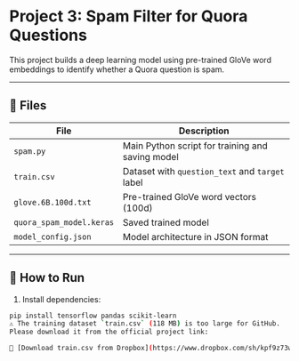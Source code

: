 # Project 3: Spam Filter for Quora Questions

This project builds a deep learning model using pre-trained GloVe word embeddings to identify whether a Quora question is spam.

---

## 📁 Files

| File                     | Description                                       |
|--------------------------|---------------------------------------------------|
| `spam.py`                | Main Python script for training and saving model |
| `train.csv`              | Dataset with `question_text` and `target` label  |
| `glove.6B.100d.txt`      | Pre-trained GloVe word vectors (100d)            |
| `quora_spam_model.keras` | Saved trained model                              |
| `model_config.json`      | Model architecture in JSON format                |

---

## 🚀 How to Run

1. Install dependencies:

```bash
pip install tensorflow pandas scikit-learn
⚠️ The training dataset `train.csv` (118 MB) is too large for GitHub.
Please download it from the official project link:

🔗 [Download train.csv from Dropbox](https://www.dropbox.com/sh/kpf9z73woodfssv/AAAw1_JIzpuVvwteJCma0xMla?dl=0)

